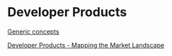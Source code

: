 # Developer Products

[Generic concepts](Developer%20Products%2040e0dded90ea4e2bbf6fc6c08cde4b92/Generic%20concepts%203f486f5565af466c8640b3ab3567f024.md)

[Developer Products - Mapping the Market Landscape](Developer%20Products%2040e0dded90ea4e2bbf6fc6c08cde4b92/Developer%20Products%20-%20Mapping%20the%20Market%20Landscape%20dc0b326ca26c42b688b24bc65940f6a3.md)
